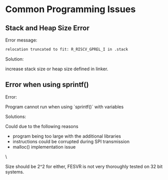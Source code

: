 # Common Programming Issues



## Stack and Heap Size Error

Error message:

```bash
relocation truncated to fit: R_RISCV_GPREL_I in .stack
```

Solution:&#x20;

increase stack size or heap size defined in linker.





## Error when using sprintf()

Error:

Program cannot run when using \`sprintf()\` with variables

Solutions:

Could due to the following reasons

* program being too large with the additional libraries
* instructions could be corrupted during SPI transmission
* malloc() implementation issue

\






Size should be 2^2 for either, FESVR is not very thoroughly tested on 32 bit systems.



